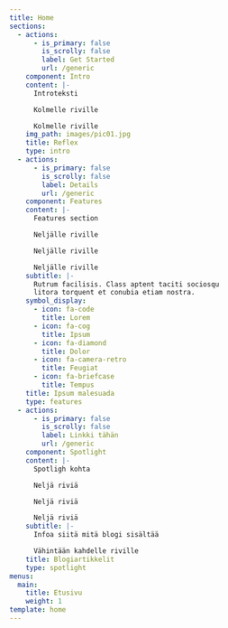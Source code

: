 ```yaml
---
title: Home
sections:
  - actions:
      - is_primary: false
        is_scrolly: false
        label: Get Started
        url: /generic
    component: Intro
    content: |-
      Introteksti

      Kolmelle riville

      Kolmelle riville
    img_path: images/pic01.jpg
    title: Reflex
    type: intro
  - actions:
      - is_primary: false
        is_scrolly: false
        label: Details
        url: /generic
    component: Features
    content: |-
      Features section

      Neljälle riville

      Neljälle riville

      Neljälle riville
    subtitle: |-
      Rutrum facilisis. Class aptent taciti sociosqu  
      litora torquent et conubia etiam nostra.
    symbol_display:
      - icon: fa-code
        title: Lorem
      - icon: fa-cog
        title: Ipsum
      - icon: fa-diamond
        title: Dolor
      - icon: fa-camera-retro
        title: Feugiat
      - icon: fa-briefcase
        title: Tempus
    title: Ipsum malesuada
    type: features
  - actions:
      - is_primary: false
        is_scrolly: false
        label: Linkki tähän
        url: /generic
    component: Spotlight
    content: |-
      Spotligh kohta

      Neljä riviä

      Neljä riviä

      Neljä riviä
    subtitle: |-
      Infoa siitä mitä blogi sisältää

      Vähintään kahdelle riville
    title: Blogiartikkelit
    type: spotlight
menus:
  main:
    title: Etusivu
    weight: 1
template: home
---
```


